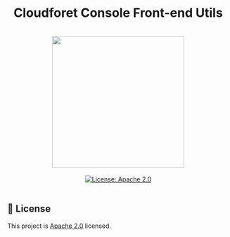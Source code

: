 <h1 align="center">Cloudforet Console Front-end Utils</h1>  

<br/>

<div align="center" style="display:flex; flex-direction: column;">
    <div>
        
  <img width="300" src="https://user-images.githubusercontent.com/65589909/197983716-71a1bd21-4d6a-4217-b509-177afbadf5bc.png">
    </div>
<br/>
<div>
<a  href="https://www.apache.org/licenses/LICENSE-2.0"  target="_blank">  
<img  alt="License: Apache 2.0"  src="https://img.shields.io/badge/License-Apache 2.0-yellow.svg"  />  
</a>
</div>

</div>  

  

<br/>

## 📝 License

This project is [Apache 2.0](https://www.apache.org/licenses/LICENSE-2.0) licensed.

<br/>
<br/>